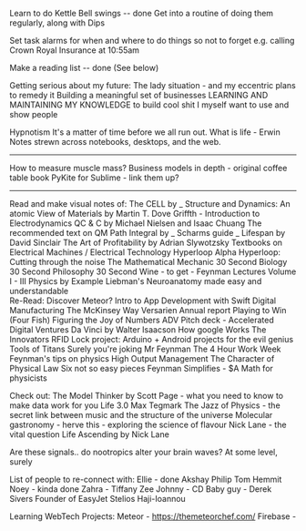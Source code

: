 Learn to do Kettle Bell swings -- done
	Get into a routine of doing them regularly, along with Dips 

Set task alarms for when and where to do things so not to forget
	e.g. calling Crown Royal Insurance at 10:55am

Make a reading list -- done (See below)

Getting serious about my future:
	The lady situation - and my eccentric plans to remedy it
	Building a meaningful set of businesses
	LEARNING AND MAINTAINING MY KNOWLEDGE to build cool shit I myself want to use and show people

Hypnotism
It's a matter of time before we all run out.
What is life - Erwin 
Notes strewn across notebooks, desktops, and the web.

***

How to measure muscle mass?
Business models in depth - original coffee table book
PyKite for Sublime - link them up?


***
Read and make visual notes of:
	The CELL by _
	Structure and Dynamics: An atomic View of Materials by Martin T. Dove
		Griffth - Introduction to Electrodynamics
		QC & C by Michael Nielsen and Isaac Chuang
		The recommended text on QM
		Path Integral by _
		Scharms guide _ 
		Lifespan by David Sinclair 
		The Art of Profitability by Adrian Slywotzsky
		Textbooks on Electrical Machines / Electrical Technology
		Hyperloop Alpha
		Hyperloop: Cutting through the noise
		The Mathematical Mechanic
		30 Second Biology
		30 Second Philosophy
		30 Second Wine - to get - 
		Feynman Lectures Volume I - III
		Physics by Example
		Liebman's Neuroanatomy made easy and understandable 	
Re-Read:
	Discover Meteor?
	Intro to App Development with Swift
	Digital Manufacturing
	The McKinsey Way
	Versarien Annual report
	Playing to Win
	(Four Fish)
	Figuring the Joy of Numbers
	ADV Pitch deck - Accelerated Digital Ventures
	Da Vinci by Walter Isaacson
	How google Works
	The Innovators
	RFID Lock project: Arduino + Android projects for the evil genius
	Tools of Titans
	Surely you're joking Mr Feynman
	The 4 Hour Work Week
	Feynman's tips on physics
	High Output Management
	The Character of Physical Law
	Six not so easy pieces
	Feynman Simplifies - $A Math for physicists

Check out:
	The Model Thinker by Scott Page - what you need to know to make data work for you
	Life 3.0 Max Tegmark
	The Jazz of Physics - the secret link between music and the structure of the universe
	Molecular gastronomy - herve this - exploring the science of flavour
	Nick Lane - the vital question
	Life Ascending by Nick Lane

Are these signals.. do nootropics alter your brain waves? At some level, surely

List of people to re-connect with:
	Ellie - done
	Akshay
	Philip 
	Tom 
	Hemmit
	Noey - kinda done
	Zahra - 
	Tiffany
	Zee
	Johnny - 
	CD Baby guy - Derek Sivers
	Founder of EasyJet Stelios Haji-Ioannou

<!-- 	MSc in Trade, Shipping, & Finance from Cass Business school
	Economics at LSE
	Troods Shipping CO Ltd
 -->

Learning WebTech Projects:
	Meteor - https://themeteorchef.com/
	Firebase - 











